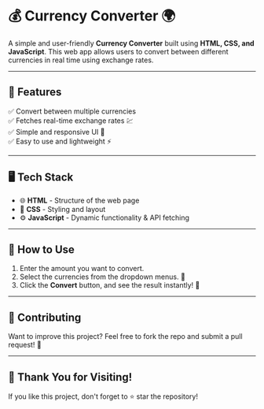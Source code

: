 # 💰 Currency Converter 🌍  

A simple and user-friendly **Currency Converter** built using **HTML, CSS, and JavaScript**. This web app allows users to convert between different currencies in real time using exchange rates.  

---

## 🚀 Features  
✅ Convert between multiple currencies  
✅ Fetches real-time exchange rates 💹  
✅ Simple and responsive UI 📱  
✅ Easy to use and lightweight ⚡  

---

## 🖥️ Tech Stack  
- 🌐 **HTML** - Structure of the web page  
- 🎨 **CSS** - Styling and layout  
- ⚙️ **JavaScript** - Dynamic functionality & API fetching  

---

## 🎯 How to Use  
1. Enter the amount you want to convert.  
2. Select the currencies from the dropdown menus. 🔄  
3. Click the **Convert** button, and see the result instantly! 🎉  

---

## 🌟 Contributing
Want to improve this project? Feel free to fork the repo and submit a pull request! 🚀

---

## 💖 Thank You for Visiting!
If you like this project, don't forget to ⭐ star the repository!
